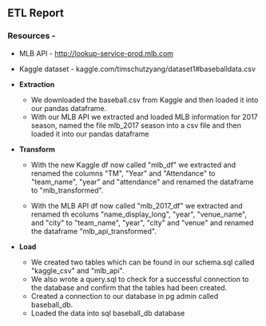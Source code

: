 
## ETL Report

### Resources - 
* MLB API  - http://lookup-service-prod.mlb.com
* Kaggle dataset - kaggle.com/timschutzyang/dataset1#baseballdata.csv


* **Extraction**

  * We downloaded the baseball.csv from Kaggle and then loaded it into our pandas dataframe.
  * With our MLB API we extracted and loaded MLB information for 2017 season, named the file mlb_2017 season into a csv file and then loaded it into our pandas dataframe

* **Transform**

  * With the new Kaggle df now called "mlb_df" we extracted and renamed the columns "TM", "Year" and "Attendance" to "team_name", "year" and "attendance" and renamed the dataframe to "mlb_transformed".

  * With the MLB API df now called "mlb_2017_df" we extracted and renamed th ecolums "name_display_long", "year", "venue_name", and "city" to "team_name", "year", "city" and "venue" and renamed the dataframe "mlb_api_transformed".
  
 

* **Load**

  * We created two tables which can be found in our schema.sql called "kaggle_csv" and "mlb_api".
  * We also wrote a query.sql to check for a successful connection to the database and confirm that the tables had been created.
  * Created a connection to our database in pg admin called baseball_db.
  * Loaded the data into sql baseball_db database
  

 

